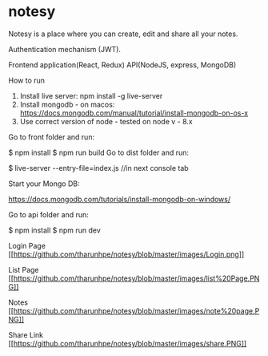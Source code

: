 # notesy
Notesy is a place where you can create, edit and share all your notes.

Authentication mechanism (JWT).

Frontend application(React, Redux)
API(NodeJS, express, MongoDB)

How to run

1) Install live server: npm install -g live-server
2) Install mongodb - on macos: https://docs.mongodb.com/manual/tutorial/install-mongodb-on-os-x
3) Use correct version of node - tested on node v - 8.x

Go to front folder and run:

$ npm install
$ npm run build
Go to dist folder and run:

$ live-server --entry-file=index.js //in next console tab


Start your Mongo DB:

https://docs.mongodb.com/tutorials/install-mongodb-on-windows/

Go to api folder and run:

$ npm install
$ npm run dev

Login Page
[[https://github.com/tharunhpe/notesy/blob/master/images/Login.png]]

List Page
[[https://github.com/tharunhpe/notesy/blob/master/images/list%20Page.PNG]]

Notes
[[https://github.com/tharunhpe/notesy/blob/master/images/note%20page.PNG]]

Share Link
[[https://github.com/tharunhpe/notesy/blob/master/images/share.PNG]]


